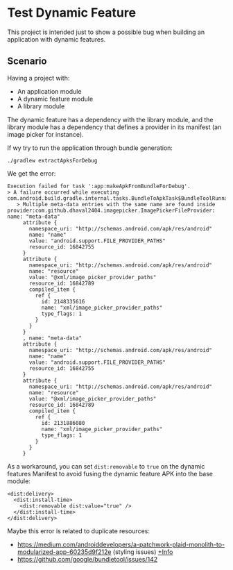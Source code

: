 # Test Dynamic Feature

This project is intended just to show a possible bug when building an application with dynamic features.

## Scenario
Having a project with:
- An application module
- A dynamic feature module
- A library module

The dynamic feature has a dependency with the library module, and the library module has a dependency that defines a provider in its manifest (an image picker for instance).

If wy try to run the application through bundle generation:

`./gradlew extractApksForDebug`

We get the error:

```
Execution failed for task ':app:makeApkFromBundleForDebug'.
> A failure occurred while executing com.android.build.gradle.internal.tasks.BundleToApkTask$BundleToolRunnable
   > Multiple meta-data entries with the same name are found inside provider:com.github.dhaval2404.imagepicker.ImagePickerFileProvider: name: "meta-data"
     attribute {
       namespace_uri: "http://schemas.android.com/apk/res/android"
       name: "name"
       value: "android.support.FILE_PROVIDER_PATHS"
       resource_id: 16842755
     }
     attribute {
       namespace_uri: "http://schemas.android.com/apk/res/android"
       name: "resource"
       value: "@xml/image_picker_provider_paths"
       resource_id: 16842789
       compiled_item {
         ref {
           id: 2148335616
           name: "xml/image_picker_provider_paths"
           type_flags: 1
         }
       }
     }
     , name: "meta-data"
     attribute {
       namespace_uri: "http://schemas.android.com/apk/res/android"
       name: "name"
       value: "android.support.FILE_PROVIDER_PATHS"
       resource_id: 16842755
     }
     attribute {
       namespace_uri: "http://schemas.android.com/apk/res/android"
       name: "resource"
       value: "@xml/image_picker_provider_paths"
       resource_id: 16842789
       compiled_item {
         ref {
           id: 2131886080
           name: "xml/image_picker_provider_paths"
           type_flags: 1
         }
       }
     }
```

As a workaround, you can set `dist:removable` to `true` on the dynamic features Manifest to avoid fusing the dynamic feature APK into the base module:

```
<dist:delivery>
  <dist:install-time>
    <dist:removable dist:value="true" />
  </dist:install-time>
</dist:delivery>
```

Maybe this error is related to duplicate resources:
- https://medium.com/androiddevelopers/a-patchwork-plaid-monolith-to-modularized-app-60235d9f212e (styling issues) [+Info](https://github.com/nickbutcher/plaid/blob/main/core/src/main/res/values/styles.xml#L74)
- https://github.com/google/bundletool/issues/142
